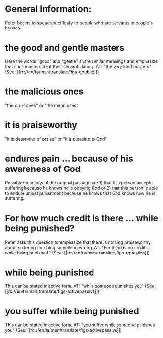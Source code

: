 # General Information:

Peter begins to speak specifically to people who are servants in people's houses.

# the good and gentle masters

Here the words "good" and "gentle" share similar meanings and emphasize that such masters treat their servants kindly. AT: "the very kind masters" (See: [[rc://en/ta/man/translate/figs-doublet]])

# the malicious ones

"the cruel ones" or "the mean ones"

# it is praiseworthy

"it is deserving of praise" or "it is pleasing to God"

# endures pain ... because of his awareness of God

Possible meanings of the original passage are 1) that this person accepts suffering because he knows he is obeying God or 2) that this person is able to endure unjust punishment because he knows that God knows how he is suffering.

# For how much credit is there ... while being punished?

Peter asks this question to emphasize that there is nothing praiseworthy about suffering for doing something wrong. AT: "For there is no credit ... while being punished." (See: [[rc://en/ta/man/translate/figs-rquestion]])

# while being punished

This can be stated in active form. AT: "while someone punishes you" (See: [[rc://en/ta/man/translate/figs-activepassive]])

# you suffer while being punished

This can be stated in active form. AT: "you suffer while someone punishes you" (See: [[rc://en/ta/man/translate/figs-activepassive]])
